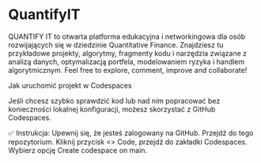 # QuantifyIT
QUANTIFY IT to otwarta platforma edukacyjna i networkingowa dla osób rozwijających się w dziedzinie Quantitative Finance. Znajdziesz tu przykładowe projekty, algorytmy, fragmenty kodu i narzędzia związane z analizą danych, optymalizacją portfela, modelowaniem ryzyka i handlem algorytmicznym. Feel free to explore, comment, improve and collaborate!

Jak uruchomić projekt w Codespaces

Jeśli chcesz szybko sprawdzić kod lub nad nim popracować bez konieczności lokalnej konfiguracji, możesz skorzystać z GitHub Codespaces.

✅ Instrukcja:
Upewnij się, że jesteś zalogowany na GitHub.
Przejdź do tego repozytorium.
Kliknij przycisk <> Code, przejdź do zakładki Codespaces.
Wybierz opcję Create codespace on main.
